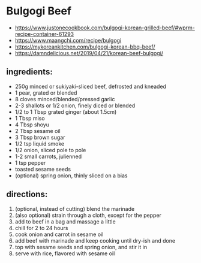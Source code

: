 # Bulgogi Beef

* https://www.justonecookbook.com/bulgogi-korean-grilled-beef/#wprm-recipe-container-61293
* https://www.maangchi.com/recipe/bulgogi
* https://mykoreankitchen.com/bulgogi-korean-bbq-beef/
* https://damndelicious.net/2019/04/21/korean-beef-bulgogi/

## ingredients:

* 250g minced or sukiyaki-sliced beef, defrosted and kneaded
* 1 pear, grated or blended
* 8 cloves minced/blended/pressed garlic
* 2-3 shallots or 1/2 onion, finely diced or blended
* 1/2 to 1 Tbsp grated ginger (about 1.5cm)
* 1 Tbsp miso
* 4 Tbsp shoyu
* 2 Tbsp sesame oil
* 3 Tbsp brown sugar
* 1/2 tsp liquid smoke
* 1/2 onion, sliced pole to pole
* 1-2 small carrots, julienned
* 1 tsp pepper
* toasted sesame seeds
* (optional) spring onion, thinly sliced on a bias

## directions:

1. (optional, instead of cutting) blend the marinade
2. (also optional) strain through a cloth, except for the pepper
3. add to beef in a bag and massage a little
4. chill for 2 to 24 hours
5. cook onion and carrot in sesame oil
6. add beef with marinade and keep cooking until dry-ish and done
7. top with sesame seeds and spring onion, and stir it in
8. serve with rice, flavored with sesame oil
